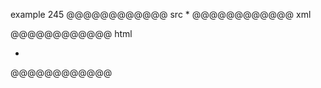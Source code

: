 example 245
@@@@@@@@@@@@ src
*
@@@@@@@@@@@@ xml
<?xml version="1.0" encoding="UTF-8"?>
<!DOCTYPE document SYSTEM "CommonMark.dtd">
<document xmlns="http://commonmark.org/xml/1.0">
  <list type="bullet" tight="true">
    <item />
  </list>
</document>
@@@@@@@@@@@@ html
<ul>
<li></li>
</ul>
@@@@@@@@@@@@
